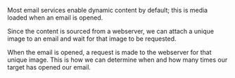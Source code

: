 Most email services enable dynamic content by default; this is media loaded when an email is opened. 

Since the content is sourced from a webserver, we can attach a unique image to an email and wait for that image to be requested.

When the email is opened, a request is made to the webserver for that unique image. This is how we can determine when and how many times our target has opened our email.
